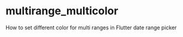 # multirange_multicolor

How to set different color for multi ranges in Flutter date range picker



